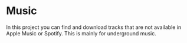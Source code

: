 # Music

In this project you can find and download tracks that are not available in Apple Music or Spotify. This is mainly for underground music.
